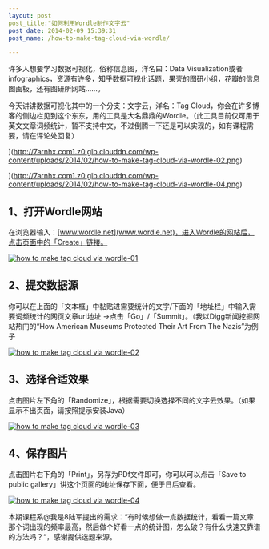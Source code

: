 ```yaml
---
layout: post
post_title:"如何利用Wordle制作文字云"
post_date: 2014-02-09 15:39:31
post_name: /how-to-make-tag-cloud-via-wordle/

---
```


许多人想要学习数据可视化，俗称信息图，洋名曰：Data Visualization或者infographics，资源有许多，知乎数据可视化话题，果壳的图研小组，花瓣的信息图画板，还有图研所网站……。

今天讲讲数据可视化其中的一个分支：文字云，洋名：Tag Cloud，你会在许多博客的侧边栏见到这个东东，用的工具是大名鼎鼎的Wordle。（此工具目前仅可用于英文文章词频统计，暂不支持中文，不过倒腾一下还是可以实现的，如有课程需要，请在评论处回复）

](http://7arnhx.com1.z0.glb.clouddn.com/wp-content/uploads/2014/02/how-to-make-tag-cloud-via-wordle-02.png) 

](http://7arnhx.com1.z0.glb.clouddn.com/wp-content/uploads/2014/02/how-to-make-tag-cloud-via-wordle-04.png)

## 1、打开Wordle网站

在浏览器输入：[www.wordle.net](www.wordle.net)，进入Wordle的网站后，点击页面中的「Create」链接。

[![how to make tag cloud via wordle-01](http://7arnhx.com1.z0.glb.clouddn.com/wp-content/uploads/2014/02/how-to-make-tag-cloud-via-wordle-01.png)](http://7arnhx.com1.z0.glb.clouddn.com/wp-content/uploads/2014/02/how-to-make-tag-cloud-via-wordle-01.png)

## 2、提交数据源

你可以在上面的「文本框」中黏贴进需要统计的文字/下面的「地址栏」中输入需要词频统计的网页文章url地址 -&gt;点击「Go」/「Summit」。（我以Digg新闻挖掘网站热门的“How American Museums Protected Their Art From The Nazis”为例子

[![how to make tag cloud via wordle-02](http://7arnhx.com1.z0.glb.clouddn.com/wp-content/uploads/2014/02/how-to-make-tag-cloud-via-wordle-02.png)](http://7arnhx.com1.z0.glb.clouddn.com/wp-content/uploads/2014/02/how-to-make-tag-cloud-via-wordle-02.png)

## 3、选择合适效果

点击图片左下角的「Randomize」，根据需要切换选择不同的文字云效果。（如果显示不出页面，请按照提示安装Java）

[![how to make tag cloud via wordle-03](http://7arnhx.com1.z0.glb.clouddn.com/wp-content/uploads/2014/02/how-to-make-tag-cloud-via-wordle-03.png)](http://7arnhx.com1.z0.glb.clouddn.com/wp-content/uploads/2014/02/how-to-make-tag-cloud-via-wordle-03.png)

## 4、保存图片

点击图片右下角的「Print」，另存为PDf文件即可，你可以可以点击「Save to public gallery」讲这个页面的地址保存下面，便于日后查看。

[![how to make tag cloud via wordle-04](http://7arnhx.com1.z0.glb.clouddn.com/wp-content/uploads/2014/02/how-to-make-tag-cloud-via-wordle-04.png)](http://7arnhx.com1.z0.glb.clouddn.com/wp-content/uploads/2014/02/how-to-make-tag-cloud-via-wordle-04.png)

本期课程系@我是8陆军提出的需求：“有时候想做一点数据统计，看看一篇文章那个词出现的频率最高，然后做个好看一点的统计图，怎么破？有什么快速又靠谱的方法吗？“，感谢提供选题来源。